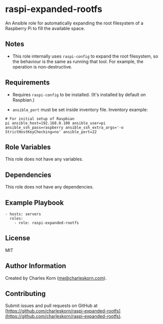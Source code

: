 raspi-expanded-rootfs
=====================

An Ansible role for automatically expanding the root filesystem of a Raspberry Pi to fill the available space.

Notes
------------

* This role internally uses `raspi-config` to expand the root filesystem, so the behaviour is the same as running that tool. For example, the operation is non-destructive.

Requirements
------------

* Requires `raspi-config` to be installed. (It's installed by default on Raspbian.)

* `ansible_port` must be set inside inventory file. Inventory example:
```
# For initial setup of Raspbian
pi ansible_host=192.168.0.100 ansible_user=pi ansible_ssh_pass=raspberry ansible_ssh_extra_args='-o StrictHostKeyChecking=no' ansible_port=22
```

Role Variables
--------------

This role does not have any variables.

Dependencies
------------

This role does not have any dependencies.

Example Playbook
----------------

    - hosts: servers
      roles:
        - role: raspi-expanded-rootfs

License
-------

MIT

Author Information
------------------

Created by Charles Korn ([me@charleskorn.com](me@charleskorn.com)).


Contributing
------------

Submit issues and pull requests on GitHub at [https://github.com/charleskorn/raspi-expanded-rootfs](https://github.com/charleskorn/raspi-expanded-rootfs).
